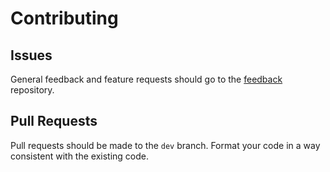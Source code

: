 # Contributing

## Issues

General feedback and feature requests should go to the
[feedback](https://github.com/N4SJAMK/teamboard-feedback) repository.

## Pull Requests

Pull requests should be made to the `dev` branch. Format your code in
a way consistent with the existing code.
